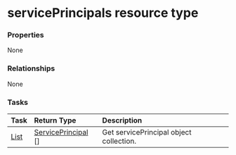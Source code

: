 # servicePrincipals resource type



### Properties
None

### Relationships
None


### Tasks

| Task		   | Return Type	|Description|
|:---------------|:--------|:----------|
|[List](../api/serviceprincipal_list.md) | [ServicePrincipal](serviceprincipal.md) [] |Get servicePrincipal object collection. |

<!-- uuid: eb7f1447-cef2-42d7-a047-bec50ccec2d0
2015-10-16 01:35:20 UTC -->
<!-- {
  "type": "#page.annotation",
  "description": "servicePrincipals resource",
  "keywords": "",
  "section": "documentation",
  "tocPath": ""
}-->